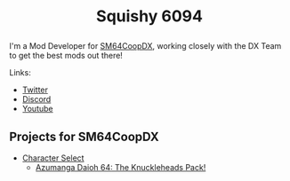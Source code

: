 # <p align=center> Squishy 6094 </p>
I'm a Mod Developer for [SM64CoopDX](https://sm64coopdx.com), working closely with the DX Team to get the best mods out there!

Links:
- [Twitter](https://twitter.com/6094Squishy)
- [Discord](https://discord.gg/2bg2FnFp6f)
- [Youtube](https://www.youtube.com/@Squishy6094)

## Projects for SM64CoopDX
- [Character Select](https://github.com/Squishy6094/character-select-coop)
  - [Azumanga Daioh 64: The Knuckleheads Pack!](https://github.com/LukasATBK/char-select-azumanga-pack)

<!-- ### [Sonic Robo Blast 2 Titlecards](https://github.com/Squishy6094/srb2-titlecards-coop) -->

<!--
**Squishy6094/Squishy6094** is a ✨ _special_ ✨ repository because its `README.md` (this file) appears on your GitHub profile.

Here are some ideas to get you started:

- 🔭 I’m currently working on ...
- 🌱 I’m currently learning ...
- 👯 I’m looking to collaborate on ...
- 🤔 I’m looking for help with ...
- 💬 Ask me about ...
- 📫 How to reach me: ...
- 😄 Pronouns: ...
- ⚡ Fun fact: ...
-->
